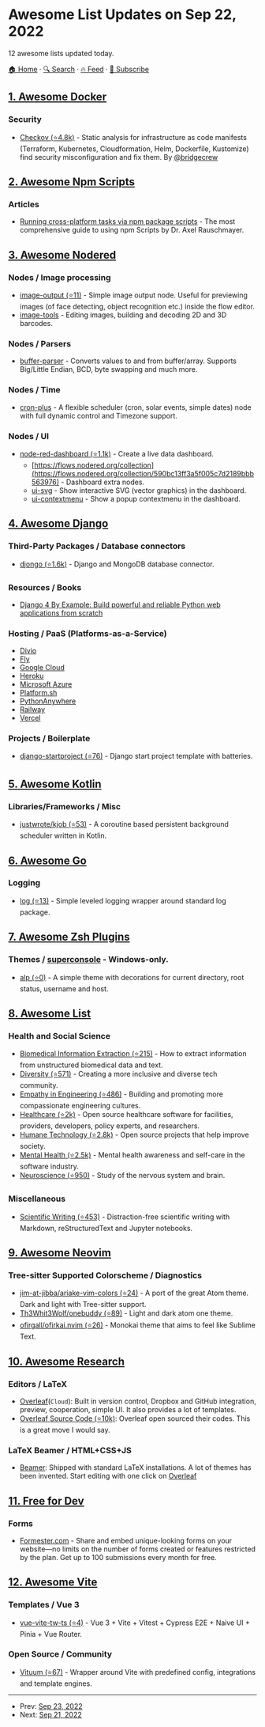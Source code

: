 # Awesome List Updates on Sep 22, 2022

12 awesome lists updated today.

[🏠 Home](/README.md) · [🔍 Search](https://test.trackawesomelist.com/search/) · [🔥 Feed](https://test.trackawesomelist.com/feed.xml) · [📮 Subscribe](https://trackawesomelist.us17.list-manage.com/subscribe?u=d2f0117aa829c83a63ec63c2f&id=36a103854c)



## [1. Awesome Docker](/content/veggiemonk/awesome-docker/README.md)

### Security

*   [Checkov (⭐4.8k)](https://github.com/bridgecrewio/checkov) - Static analysis for infrastructure as code manifests (Terraform, Kubernetes, Cloudformation, Helm, Dockerfile, Kustomize) find security misconfiguration and fix them. By [@bridgecrew](https://github.com/bridgecrewio)

## [2. Awesome Npm Scripts](/content/RyanZim/awesome-npm-scripts/README.md)

### Articles

*   [Running cross-platform tasks via npm package scripts](https://exploringjs.com/nodejs-shell-scripting/ch_package-scripts.html) - The most comprehensive guide to using npm Scripts by Dr. Axel Rauschmayer.

## [3. Awesome Nodered](/content/naimo84/awesome-nodered/README.md)

### Nodes / Image processing

*   [image-output (⭐11)](https://github.com/rikukissa/node-red-contrib-image-output) - Simple image output node. Useful for previewing images (of face detecting, object recognition etc.) inside the flow editor.
*   [image-tools](https://flows.nodered.org/node/node-red-contrib-image-tools) - Editing images, building and decoding 2D and 3D barcodes.

### Nodes / Parsers

*   [buffer-parser](https://flows.nodered.org/node/node-red-contrib-buffer-parser) - Converts values to and from buffer/array. Supports Big/Little Endian, BCD, byte swapping and much more.

### Nodes / Time

*   [cron-plus](https://flows.nodered.org/node/node-red-contrib-cron-plus) - A flexible scheduler (cron, solar events, simple dates) node with full dynamic control and Timezone support.

### Nodes / UI

*   [node-red-dashboard (⭐1.1k)](https://github.com/node-red/node-red-dashboard) - Create a live data dashboard.
    *   [https://flows.nodered.org/collection](https://flows.nodered.org/collection/590bc13ff3a5f005c7d2189bbb563976) - Dashboard extra nodes.
    *   [ui-svg](https://flows.nodered.org/node/node-red-contrib-ui-svg) - Show interactive SVG (vector graphics) in the dashboard.
    *   [ui-contextmenu](https://flows.nodered.org/node/node-red-contrib-ui-contextmenu) - Show a popup contextmenu in the dashboard.

## [4. Awesome Django](/content/wsvincent/awesome-django/README.md)

### Third-Party Packages / Database connectors

*   [djongo (⭐1.6k)](https://github.com/doableware/djongo) - Django and MongoDB database connector.

### Resources / Books

*   [Django 4 By Example: Build powerful and reliable Python web applications from scratch](https://www.amazon.com/dp/1801813051/)

### Hosting / PaaS (Platforms-as-a-Service)

*   [Divio](https://www.divio.com/)
*   [Fly](https://fly.io)
*   [Google Cloud](https://cloud.google.com/python/django/)
*   [Heroku](https://www.heroku.com/)
*   [Microsoft Azure](https://azure.microsoft.com/en-us/develop/python/)
*   [Platform.sh](https://platform.sh/)
*   [PythonAnywhere](https://www.pythonanywhere.com)
*   [Railway](https://railway.app/)
*   [Vercel](https://vercel.com/home)

### Projects / Boilerplate

*   [django-startproject (⭐76)](https://github.com/jefftriplett/django-startproject) - Django start project template with batteries.

## [5. Awesome Kotlin](/content/KotlinBy/awesome-kotlin/README.md)

### Libraries/Frameworks / Misc

*   [justwrote/kjob (⭐53)](https://github.com/justwrote/kjob) - A coroutine based persistent background scheduler written in Kotlin.

## [6. Awesome Go](/content/avelino/awesome-go/README.md)

### Logging

*   [log (⭐13)](https://github.com/heartwilltell/log) - Simple leveled logging wrapper around standard log package.

## [7. Awesome Zsh Plugins](/content/unixorn/awesome-zsh-plugins/README.md)

### Themes / [superconsole](https://github.com/alexchmykhalo/superconsole)   \- Windows-only.

*   [alp (⭐0)](https://github.com/zrut747/alp/) - A simple theme with decorations for current directory, root status, username and host.

## [8. Awesome List](/content/sindresorhus/awesome/README.md)

### Health and Social Science

*   [Biomedical Information Extraction (⭐215)](https://github.com/caufieldjh/awesome-bioie#readme) - How to extract information from unstructured biomedical data and text.
*   [Diversity (⭐571)](https://github.com/folkswhocode/awesome-diversity#readme) - Creating a more inclusive and diverse tech community.
*   [Empathy in Engineering (⭐486)](https://github.com/KimberlyMunoz/empathy-in-engineering#readme) - Building and promoting more compassionate engineering cultures.
*   [Healthcare (⭐2k)](https://github.com/kakoni/awesome-healthcare#readme) - Open source healthcare software for facilities, providers, developers, policy experts, and researchers.
*   [Humane Technology (⭐2.8k)](https://github.com/humanetech-community/awesome-humane-tech#readme) - Open source projects that help improve society.
*   [Mental Health (⭐2.5k)](https://github.com/dreamingechoes/awesome-mental-health#readme) - Mental health awareness and self-care in the software industry.
*   [Neuroscience (⭐950)](https://github.com/analyticalmonk/awesome-neuroscience#readme) - Study of the nervous system and brain.

### Miscellaneous

*   [Scientific Writing (⭐453)](https://github.com/writing-resources/awesome-scientific-writing#readme) - Distraction-free scientific writing with Markdown, reStructuredText and Jupyter notebooks.

## [9. Awesome Neovim](/content/rockerBOO/awesome-neovim/README.md)

### Tree-sitter Supported Colorscheme / Diagnostics

*   [jim-at-jibba/ariake-vim-colors (⭐24)](https://github.com/jim-at-jibba/ariake-vim-colors) - A port of the great Atom theme. Dark and light with Tree-sitter support.
*   [Th3Whit3Wolf/onebuddy (⭐89)](https://github.com/Th3Whit3Wolf/onebuddy) - Light and dark atom one theme.
*   [ofirgall/ofirkai.nvim (⭐26)](https://github.com/ofirgall/ofirkai.nvim) - Monokai theme that aims to feel like Sublime Text.

## [10. Awesome Research](/content/emptymalei/awesome-research/README.md)

### Editors / LaTeX

*   [Overleaf](https://www.overleaf.com/)(`Cloud`): Built in version control, Dropbox and GitHub integration, preview, cooperation, simple UI. It also provides a lot of templates.
*   [Overleaf Source Code (⭐10k)](https://github.com/overleaf/overleaf): Overleaf open sourced their codes. This is a great move I would say.

### LaTeX Beamer / HTML+CSS+JS

*   [Beamer](https://bitbucket.org/rivanvx/beamer/wiki/Home): Shipped with standard LaTeX installations. A lot of themes has been invented. Start editing with one click on [Overleaf](https://www.overleaf.com/)

## [11. Free for Dev](/content/ripienaar/free-for-dev/README.md)

### Forms

*   [Formester.com](https://formester.com) - Share and embed unique-looking forms on your website—no limits on the number of forms created or features restricted by the plan. Get up to 100 submissions every month for free.

## [12. Awesome Vite](/content/vitejs/awesome-vite/README.md)

### Templates / Vue 3

*   [vue-vite-tw-ts (⭐4)](https://github.com/ChronosMasterOfAllTime/vue-vite-tw-ts) - Vue 3 + Vite + Vitest + Cypress E2E + Naive UI + Pinia + Vue Router.

### Open Source / Community

*   [Vituum (⭐67)](https://github.com/vituum/vituum) - Wrapper around Vite with predefined config, integrations and template engines.

---

- Prev: [Sep 23, 2022](/content/2022/09/23/README.md)
- Next: [Sep 21, 2022](/content/2022/09/21/README.md)